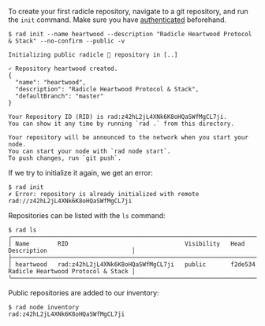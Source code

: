 
To create your first radicle repository, navigate to a git repository, and run the
`init` command.  Make sure you have [authenticated](../rad-auth.md) beforehand.

```
$ rad init --name heartwood --description "Radicle Heartwood Protocol & Stack" --no-confirm --public -v

Initializing public radicle 👾 repository in [..]

✓ Repository heartwood created.
{
  "name": "heartwood",
  "description": "Radicle Heartwood Protocol & Stack",
  "defaultBranch": "master"
}

Your Repository ID (RID) is rad:z42hL2jL4XNk6K8oHQaSWfMgCL7ji.
You can show it any time by running `rad .` from this directory.

Your repository will be announced to the network when you start your node.
You can start your node with `rad node start`.
To push changes, run `git push`.
```

If we try to initialize it again, we get an error:

``` (fail)
$ rad init
✗ Error: repository is already initialized with remote rad://z42hL2jL4XNk6K8oHQaSWfMgCL7ji
```

Repositories can be listed with the `ls` command:

```
$ rad ls
╭───────────────────────────────────────────────────────────────────────────────────────────────────────────╮
│ Name        RID                                 Visibility   Head      Description                        │
├───────────────────────────────────────────────────────────────────────────────────────────────────────────┤
│ heartwood   rad:z42hL2jL4XNk6K8oHQaSWfMgCL7ji   public       f2de534   Radicle Heartwood Protocol & Stack │
╰───────────────────────────────────────────────────────────────────────────────────────────────────────────╯
```

Public repositories are added to our inventory:

```
$ rad node inventory
rad:z42hL2jL4XNk6K8oHQaSWfMgCL7ji
```

